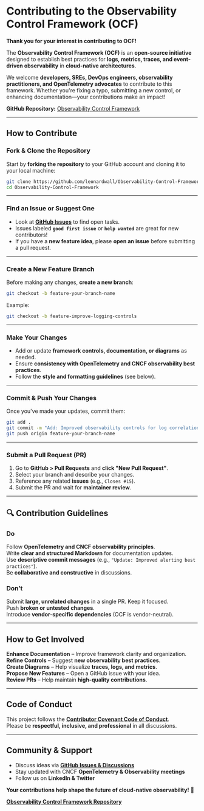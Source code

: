 # Contributing to the Observability Control Framework (OCF)  

**Thank you for your interest in contributing to OCF!**  

The **Observability Control Framework (OCF)** is an **open-source initiative** designed to establish best practices for **logs, metrics, traces, and event-driven observability** in **cloud-native architectures**.  

We welcome **developers, SREs, DevOps engineers, observability practitioners, and OpenTelemetry advocates** to contribute to this framework. Whether you're fixing a typo, submitting a new control, or enhancing documentation—your contributions make an impact!  

**GitHub Repository:** [Observability Control Framework](https://github.com/leonardwall/Observability-Control-Framework)  

---

## How to Contribute  

### **Fork & Clone the Repository**  

Start by **forking the repository** to your GitHub account and cloning it to your local machine:  

```bash
git clone https://github.com/leonardwall/Observability-Control-Framework.git
cd Observability-Control-Framework
```

---

### **Find an Issue or Suggest One**  

- Look at **[GitHub Issues](https://github.com/leonardwall/Observability-Control-Framework/issues)** to find open tasks.  
- Issues labeled **`good first issue`** or **`help wanted`** are great for new contributors!  
- If you have a **new feature idea**, please **open an issue** before submitting a pull request.  

---

### **Create a New Feature Branch**  

Before making any changes, **create a new branch**:  

```bash
git checkout -b feature-your-branch-name
```

Example:
```bash
git checkout -b feature-improve-logging-controls
```

---

### **Make Your Changes**  

- Add or update **framework controls, documentation, or diagrams** as needed.  
- Ensure **consistency with OpenTelemetry and CNCF observability best practices**.  
- Follow the **style and formatting guidelines** (see below).  

---

### **Commit & Push Your Changes**  

Once you've made your updates, commit them:  

```bash
git add .
git commit -m "Add: Improved observability controls for log correlation"
git push origin feature-your-branch-name
```

---

### **Submit a Pull Request (PR)**  

1. Go to **GitHub > Pull Requests** and **click "New Pull Request"**.  
2. Select your branch and describe your changes.  
3. Reference any related **issues** (e.g., `Closes #15`).  
4. Submit the PR and wait for **maintainer review**.  

---

## 🔍 Contribution Guidelines  

### **Do**  
Follow **OpenTelemetry and CNCF observability principles**.  
Write **clear and structured Markdown** for documentation updates.  
Use **descriptive commit messages** (e.g., `"Update: Improved alerting best practices"`).  
Be **collaborative and constructive** in discussions.  

### **Don’t**  
Submit **large, unrelated changes** in a single PR. Keep it focused.  
Push **broken or untested changes**.  
Introduce **vendor-specific dependencies** (OCF is vendor-neutral).  

---

## How to Get Involved  

**Enhance Documentation** – Improve framework clarity and organization.  
**Refine Controls** – Suggest **new observability best practices**.  
**Create Diagrams** – Help visualize **traces, logs, and metrics**.  
**Propose New Features** – Open a GitHub issue with your idea.  
**Review PRs** – Help maintain **high-quality contributions**.  

---

## Code of Conduct  

This project follows the [**Contributor Covenant Code of Conduct**](CODE_OF_CONDUCT.md).  
Please be **respectful, inclusive, and professional** in all discussions.  

---

## Community & Support  

- Discuss ideas via **[GitHub Issues & Discussions](https://github.com/leonardwall/Observability-Control-Framework/issues)**  
- Stay updated with CNCF **OpenTelemetry & Observability meetings**  
- Follow us on **LinkedIn & Twitter**  

**Your contributions help shape the future of cloud-native observability!** 🚀  

**[Observability Control Framework Repository](https://github.com/leonardwall/Observability-Control-Framework)**  
```

